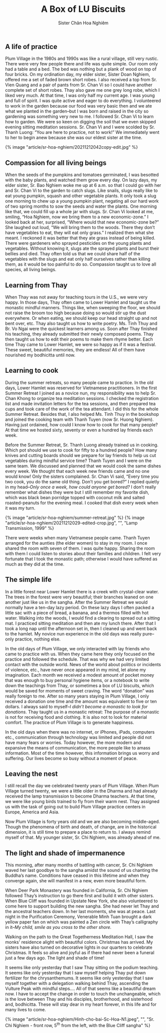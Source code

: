 ﻿---
title: A Box of LU Biscuits
author: Sister Chân Hoa Nghiêm
---

## A life of practice

Plum Village in the 1980s and 1990s was like a rural village, still very rustic. There were very few people there and life was quite simple. Our room only had a table and a bed. The bed was nothing but a plank of wood on top of four bricks. On my ordination day, my elder sister, Sister Doan Nghiem, offered me a set of faded brown short robes. I also received a top from Sr. Vien Quang and a pair of pants from Sr. Chan Vi so I could have another complete set of short robes. Thay also gave me one grey long robe, which I liked very much. At that time, I was only half my current age. I was young and full of spirit. I was quite active and eager to do everything. I volunteered to work in the garden because our food was very basic then and we ate what we planted in the garden–but I was born and raised in the city so gardening was something very new to me. I followed Sr. Chan Vi to learn how to garden. We were so keen on digging the soil that we even skipped evening sitting meditation sessions. Sr. Chan Vi and I were scolded by Sr. Thanh Luong: “You are here to practice, not to work!” We immediately went to her to begin anew because she was our eldest sister at the time.

{% image "article/sr-hoa-nghiem/20211212042copy-edit.jpg" %}

## Compassion for all living beings 

When the seeds of the pumpkins and tomatoes germinated, I was besotted with the baby plants, and watched them grow every day. On lazy days, my elder sister, Sr. Bao Nghiem woke me up at 6 a.m. so that I could go with her and Sr. Chan Vi to the garden to catch slugs. Like snails, slugs really like to eat young pumpkin, squash and other vegetable plants. It only took a slug one morning to chew up a young pumpkin plant, negating all our hard work of two spring months to sow the seeds and water the plants. One morning like that, we could fill up a whole jar with slugs. Sr. Chan Vi looked at me, smiling, “Hoa Nghiem, now we bring them to a new economic-zone.” I looked back at her, surprised, “Where would that new economic-zone be?” She laughed out loud, “We will bring them to the woods. There they don’t have vegetables to eat, they will eat only grass.” I realized then what she meant. I reckoned it was better that they ate grass instead of being killed. There were gardeners who sprayed pesticides on the young plants and vegetables. Without knowing it, slugs ate the sprayed plants and burst their bellies and died. Thay often told us that we could share half of the vegetables with the slugs and eat only half ourselves rather than killing them, as it would be too painful to do so. Compassion taught us to love all species, all living beings.

## Learning from Thay 

When Thay was not away for teaching tours in the U.S., we were very happy. In those days, Thay often came to Lower Hamlet and taught us the monastic mindful manners. Things like, when sweeping the floor, we should not raise the broom too high because doing so would stir up the dust everywhere. Or when eating, we should keep our head straight up and not bent over, etc. Thay also taught us how to write poetry. Ms. Tinh Thuy and Br. Vo Ngai were the quickest learners among us. Soon after Thay finished his teaching, they already submitted their newly composed poems. Thay then taught us how to edit their poems to make them rhyme better. Each time Thay came to Lower Hamlet, we were so happy as if it was a festival. These sweet, beautiful memories, they are endless! All of them have nourished my bodhicitta until now. 

## Learning to cook

During the summer retreats, so many people came to practice. In the old days, Lower Hamlet was reserved for Vietnamese practitioners. In the first Summer Retreat I joined as a novice nun, my responsibility was to help Sr. Chan Khong to organize tea meditation sessions. I checked the registration list and made invitation letters for the tea sessions, and then prepared tea cups and took care of the work of the tea attendant. I did this for the whole Summer Retreat. Besides that, I also helped Ms. Tinh Thuy in the bookshop and joined the cooking team with Thanh Tuyen (now Sr. Huong Nghiem). Having just ordained, how could I know how to cook for that many people? At that time we hosted sixty, seventy or even a hundred lay friends each week. 

Before the Summer Retreat, Sr. Thanh Luong already trained us in cooking. Which pot should we use to cook for fifty to a hundred people? How many knives and cutting boards should we prepare for lay friends to help us cut vegetables during mindful service time? Thanh Tuyen and I were on the same team. We discussed and planned that we would cook the same dishes every week. We thought that each week new friends came and no one would know! Only the sisters complained. Sr. Chan Vi said, “Every time you two cook, you do the same old thing. Don’t you get bored?” I replied quietly in my head–*Only once a week, how could anyone get bored?* I don’t really remember what dishes they were but I still remember my favorite dish, which was black bean porridge topped with coconut milk and salted roasted-peanuts for the evening meal. I cooked that dish every week when it was my turn.

<!-- https://pagedjs.org/posts/avoid-whitespaces/ -->
<div class="horizontal-img-column">
{% image "article/sr-hoa-nghiem/summer-retreat.jpg" %}
{% image "article/sr-hoa-nghiem/20211212029-edited-crop.jpg", "", "Lamp Transmission, 1999" %}
</div>

There were weeks when many Vietnamese people came. Thanh Tuyen arranged for the aunties (the elder women) to stay in my room. I once shared the room with seven of them. I was quite happy. Sharing the room with them I could listen to stories about their families and children. I felt very fortunate that I took the monastic path; otherwise I would have suffered as much as they did at the time.

## The simple life

In a little forest near Lower Hamlet there is a creek with crystal-clear water. The trees in the forest were very beautiful; their branches leaned on one another just like us in the sangha. After the Summer Retreat we would normally have a ten-day lazy period. On these lazy days I often packed a little sac with a piece of bread, a banana, and a thermos filled with hot water. Walking into the woods, I would find a clearing to spread out a sitting mat. I practiced sitting meditation and then ate my lunch there. After that I took a long nap until the afternoon set in, then I cleaned up and went back to the hamlet. My novice nun experience in the old days was really pure–only practice, nothing else.

In the old days of Plum Village, we only interacted with lay friends who came to practice with us. When they came here they only focused on the practice and followed the schedule. That was why we had very limited contact with the outside world. News of the world about politics or incidents of violence, etc., have never once appeared in my mind, let alone my imagination. Each month we received a modest amount of pocket money that was enough to buy personal hygiene items, or a notebook to write down the teachings from Thay, or sometimes a box of LU biscuits, which would be saved for moments of sweet craving. The word “donation” was really foreign to me. After so many years staying in Plum Village, I only received a donation one time and the amount was equivalent to five or ten dollars. I always said to myself–*I didn’t become a monastic to look for donations.* Thay taught us in a monastic retreat: The purpose of a monastic is not for receiving food and clothing. It is also not to look for material comfort. The practice of Plum Village is to generate happiness.

In the old days when there was no internet, or iPhones, iPads, computers etc., communication through technology was limited and people did not have many fears or worries. Today however, the more modern and expansive the means of communication, the more people like to amass information. Most of the time however, this information brings us worry and suffering. Our lives become so busy without a moment of peace.

## Leaving the nest 

I still recall the day we celebrated twenty years of Plum Village. When Plum Village turned twenty, we were a little older in the Dharma and had already received the lamp transmission to become Dharma teachers. At that time, we were like young birds trained to fly from their warm nest. Thay assigned us with the task of going out to build Plum Village practice centers in Europe, America and Asia. 

Now Plum Village is forty years old and we are also becoming middle-aged. Though the phenomena of birth and death, of change, are in the historical dimension, it is still time to prepare a place to return to. I always remind myself of that. My younger sister, Sr. Chi Nghiem, was already ahead of me.

## The light and shade of impermanence 

This morning, after many months of battling with cancer, Sr. Chi Nghiem waved her last goodbye to the sangha amidst the sound of us chanting the Buddha’s name. Conditions have ceased in this lifetime and when they converge again, she will manifest in a new, even more beautiful form. 

When Deer Park Monastery was founded in California, Sr. Chi Nghiem followed Thay’s instruction to go there first and build it with other sisters. When Blue Cliff was founded in Upstate New York, she also volunteered to come here to support building the new sangha. She had never let Thay and the ancestral teachers down. In her last moments, she was at peace. Last night in the Purification Ceremony, Venerable Minh Tuan brought a dark yellow paper fan on which was painted a Zen circle with Thay’s calligraphy in it–*My child, smile as you cross to the other shore.*

Walking on the path to the Great Togetherness Meditation Hall, I saw the monks' residence alight with beautiful colors. Christmas has arrived. My sisters have also turned on decorative lights in our quarters to celebrate Christmas. It feels so alive and joyful as if there had never been a funeral just a few days ago. The light and shade of time!

It seems like only yesterday that I saw Thay sitting on the podium teaching. It seems like only yesterday that I saw myself helping Thay put down fertilizer for the chrysanthemums. It seems like only yesterday that I saw myself together with a delegation walking behind Thay, ascending the Vulture Peak with mindful steps.… All of that seems like a beautiful dream now. I have to accept the change in order to touch the unchangeable, which is the love between Thay and his disciples, brotherhood, and sisterhood and, bodhicitta. These will stay dear in my heart forever, in this life and for many lives to come.

<div class="article-end"></div>

{% image "article/sr-hoa-nghiem/Hinh-cho-bai-Sc-Hoa-N1.jpeg", "", "Sr. Chi Nghiem - front row, 5<sup>th</sup> from the left, with the Blue Cliff sangha" %}
